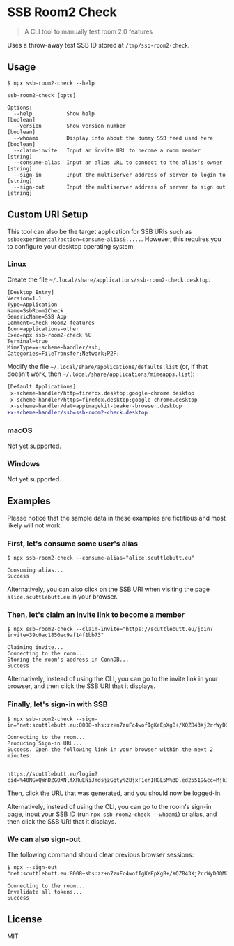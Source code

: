 # SSB Room2 Check

> A CLI tool to manually test room 2.0 features

Uses a throw-away test SSB ID stored at `/tmp/ssb-room2-check`.

## Usage

```
$ npx ssb-room2-check --help

ssb-room2-check [opts]

Options:
  --help           Show help                                           [boolean]
  --version        Show version number                                 [boolean]
  --whoami         Display info about the dummy SSB feed used here     [boolean]
  --claim-invite   Input an invite URL to become a room member          [string]
  --consume-alias  Input an alias URL to connect to the alias's owner   [string]
  --sign-in        Input the multiserver address of server to login to  [string]
  --sign-out       Input the multiserver address of server to sign out  [string]
```

## Custom URI Setup

This tool can also be the target application for SSB URIs such as `ssb:experimental?action=consume-alias&.....`. However, this requires you to configure your desktop operating system.

### Linux

Create the file `~/.local/share/applications/ssb-room2-check.desktop`:

```
[Desktop Entry]
Version=1.1
Type=Application
Name=SsbRoom2Check
GenericName=SSB App
Comment=Check Room2 features
Icon=applications-other
Exec=npx ssb-room2-check %U
Terminal=true
MimeType=x-scheme-handler/ssb;
Categories=FileTransfer;Network;P2P;
```

Modify the file `~/.local/share/applications/defaults.list` (or, if that doesn't work, then `~/.local/share/applications/mimeapps.list`):

```diff
[Default Applications]
 x-scheme-handler/http=firefox.desktop;google-chrome.desktop
 x-scheme-handler/https=firefox.desktop;google-chrome.desktop
 x-scheme-handler/dat=appimagekit-beaker-browser.desktop
+x-scheme-handler/ssb=ssb-room2-check.desktop
```

### macOS

Not yet supported.

### Windows

Not yet supported.


## Examples

Please notice that the sample data in these examples are fictitious and most likely will not work.

### First, let's consume some user's alias

```
$ npx ssb-room2-check --consume-alias="alice.scuttlebutt.eu"

Consuming alias...
Success
```

Alternatively, you can also click on the SSB URI when visiting the page `alice.scuttlebutt.eu` in your browser.

### Then, let's claim an invite link to become a member

```
$ npx ssb-room2-check --claim-invite="https://scuttlebutt.eu/join?invite=39c0ac1850ec9af14f1bb73"

Claiming invite...
Connecting to the room...
Storing the room's address in ConnDB...
Success
```

Alternatively, instead of using the CLI, you can go to the invite link in your browser, and then click the SSB URI that it displays.

### Finally, let's sign-in with SSB

```
$ npx ssb-room2-check --sign-in="net:scuttlebutt.eu:8008~shs:zz+n7zuFc4wofIgKeEpXgB+/XQZB43Xj2rrWyD0QM2M="

Connecting to the room...
Producing Sign-in URL...
Success. Open the following link in your browser within the next 2 minutes:


https://scuttlebutt.eu/login?cid=%40NGxQWnDZG0XNlfXRuENiJmdsjzGqty%2BjxF1enIHGL5M%3D.ed25519&cc=Mjk1GLG3zmhMzwN6GY7JTFIMYEc%2BygXcunMfj4vx%2Fw8%3D
```

Then, click the URL that was generated, and you should now be logged-in.

Alternatively, instead of using the CLI, you can go to the room's sign-in page, input your SSB ID (run `npx ssb-room2-check --whoami`) or alias, and then click the SSB URI that it displays.

### We can also sign-out

The following command should clear previous browser sessions:

```
$ npx --sign-out "net:scuttlebutt.eu:8008~shs:zz+n7zuFc4wofIgKeEpXgB+/XQZB43Xj2rrWyD0QM2M="

Connecting to the room...
Invalidate all tokens...
Success
```

## License

MIT
